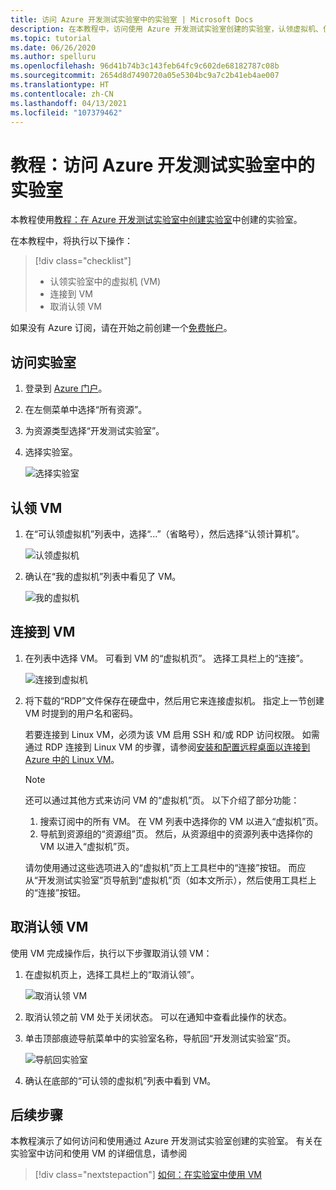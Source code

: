 ```yaml
---
title: 访问 Azure 开发测试实验室中的实验室 | Microsoft Docs
description: 在本教程中，访问使用 Azure 开发测试实验室创建的实验室，认领虚拟机、使用它们然后取消认领。
ms.topic: tutorial
ms.date: 06/26/2020
ms.author: spelluru
ms.openlocfilehash: 96d41b74b3c143feb64fc9c602de68182787c08b
ms.sourcegitcommit: 2654d8d7490720a05e5304bc9a7c2b41eb4ae007
ms.translationtype: HT
ms.contentlocale: zh-CN
ms.lasthandoff: 04/13/2021
ms.locfileid: "107379462"
---
```

# <a name="tutorial-access-a-lab-in-azure-devtest-labs"></a>教程：访问 Azure 开发测试实验室中的实验室
本教程使用[教程：在 Azure 开发测试实验室中创建实验室](tutorial-create-custom-lab.md)中创建的实验室。

在本教程中，将执行以下操作：

> [!div class="checklist"]
> * 认领实验室中的虚拟机 (VM)
> * 连接到 VM
> * 取消认领 VM

如果没有 Azure 订阅，请在开始之前创建一个[免费帐户](https://azure.microsoft.com/free/)。

## <a name="access-the-lab"></a>访问实验室

1. 登录到 [Azure 门户](https://portal.azure.com)。
2. 在左侧菜单中选择“所有资源”。 
3. 为资源类型选择“开发测试实验室”。 
4. 选择实验室。 

    ![选择实验室](./media/tutorial-use-custom-lab/search-for-select-custom-lab.png)

## <a name="claim-a-vm"></a>认领 VM

1. 在“可认领虚拟机”列表中，选择“...”（省略号），然后选择“认领计算机”。

    ![认领虚拟机](./media/tutorial-use-custom-lab/claim-virtual-machine.png)
1. 确认在“我的虚拟机”列表中看见了 VM。

    ![我的虚拟机](./media/tutorial-use-custom-lab/my-virtual-machines.png)

## <a name="connect-to-the-vm"></a>连接到 VM

1. 在列表中选择 VM。 可看到 VM 的“虚拟机页”。 选择工具栏上的“连接”。

    ![连接到虚拟机](./media/tutorial-use-custom-lab/connect-button.png)
2. 将下载的“RDP”文件保存在硬盘中，然后用它来连接虚拟机。 指定上一节创建 VM 时提到的用户名和密码。 

    若要连接到 Linux VM，必须为该 VM 启用 SSH 和/或 RDP 访问权限。 如需通过 RDP 连接到 Linux VM 的步骤，请参阅[安装和配置远程桌面以连接到 Azure 中的 Linux VM](../virtual-machines/linux/use-remote-desktop.md)。 

    > [!NOTE]
    > 还可以通过其他方式来访问 VM 的“虚拟机”页。 以下介绍了部分功能： 
    > 
    > 1. 搜索订阅中的所有 VM。 在 VM 列表中选择你的 VM 以进入“虚拟机”页。
    > 2. 导航到资源组的“资源组”页。 然后，从资源组中的资源列表中选择你的 VM 以进入“虚拟机”页。 
    >
    > 请勿使用通过这些选项进入的“虚拟机”页上工具栏中的“连接”按钮。 而应从“开发测试实验室”页导航到“虚拟机”页（如本文所示），然后使用工具栏上的“连接”按钮。


## <a name="unclaim-the-vm"></a>取消认领 VM
使用 VM 完成操作后，执行以下步骤取消认领 VM： 

1. 在虚拟机页上，选择工具栏上的“取消认领”。 

    ![取消认领 VM](./media/tutorial-use-custom-lab/unclaim-vm-menu.png)
1. 取消认领之前 VM 处于关闭状态。 可以在通知中查看此操作的状态。  
3. 单击顶部痕迹导航菜单中的实验室名称，导航回“开发测试实验室”页。 
    
    ![导航回实验室](./media/tutorial-use-custom-lab/breadcrumb-to-lab.png)
1. 确认在底部的“可认领的虚拟机”列表中看到 VM。

    
## <a name="next-steps"></a>后续步骤
本教程演示了如何访问和使用通过 Azure 开发测试实验室创建的实验室。 有关在实验室中访问和使用 VM 的详细信息，请参阅 

> [!div class="nextstepaction"]
> [如何：在实验室中使用 VM](devtest-lab-add-vm.md)

